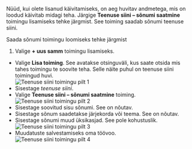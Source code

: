 Nüüd, kui olete lisanud käivitamiseks, on aeg huvitav andmetega, mis on loodud käivitab midagi teha. Järgige **Teenuse siini – sõnumi saatmine** toimingu lisamiseks tehke järgmist. See toiming saadab sõnumi teenuse siini.  

Saada sõnumi toimingu loomiseks tehke järgmist  

1. Valige **+ uus samm** toimingu lisamiseks.  
- Valige **Lisa toiming**. See avatakse otsinguväli, kus saate otsida mis tahes toimingu te soovite teha. Selle näite puhul on teenuse siini toimingud huvi.    
![Teenuse siini toimingu pilt 1](./media/connectors-create-api-servicebus/action-1.png)   
- Sisestage *teenuse siini*.  
- Valige **Teenuse siini – sõnumi saatmine** toiming.  
![Teenuse siini toimingu pilt 2](./media/connectors-create-api-servicebus/action-2.png)    
- Sisestage soovitud sisu sõnumi. See on nõutav.  
- Sisestage sõnum saadetakse järjekorda või teema. See on nõutav.   
- Sisestage sõnumi muud üksikasjad. See pole kohustuslik.     
![Teenuse siini toimingu pilt 3](./media/connectors-create-api-servicebus/action-3.png)    
- Muudatuste salvestamiseks oma töövoo.   
![Teenuse siini toimingu pilt 4](./media/connectors-create-api-servicebus/action-4.png)     
